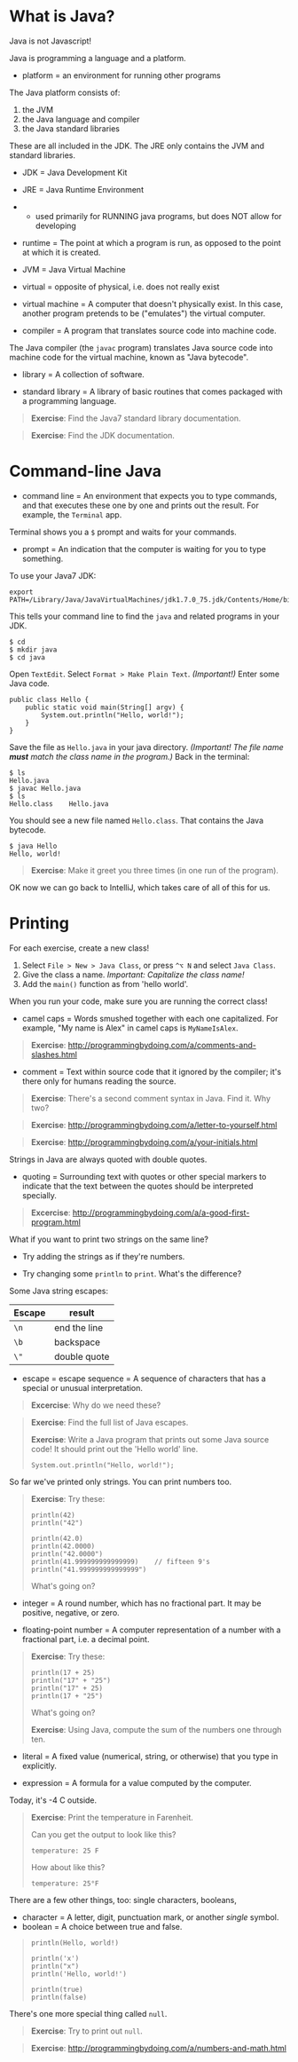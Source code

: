 What is Java?
==

Java is not Javascript!

Java is programming a language and a platform.

* platform = an environment for running other programs

The Java platform consists of:

1. the JVM
2. the Java language and compiler
3. the Java standard libraries

These are all included in the JDK.  The JRE only contains the JVM and standard libraries.

* JDK = Java Development Kit

* JRE = Java Runtime Environment
*   - used primarily for RUNNING java programs, but does NOT allow for developing 

* runtime = The point at which a program is run, as opposed to the point at which it is created.

* JVM = Java Virtual Machine

* virtual = opposite of physical, i.e. does not really exist

* virtual machine = A computer that doesn't physically exist.  In this case, another program pretends to be ("emulates") the virtual computer.

* compiler = A program that translates source code into machine code.

The Java compiler (the `javac` program) translates Java source code into machine code for the virtual machine, known as "Java bytecode".

* library = A collection of software.

* standard library = A library of basic routines that comes packaged with a programming language.

> **Exercise**: Find the Java7 standard library documentation.

> **Exercise**: Find the JDK documentation.


Command-line Java
==

* command line = An environment that expects you to type commands, and that executes these one by one and prints out the result.  For example, the `Terminal` app.

Terminal shows you a `$` prompt and waits for your commands.

* prompt = An indication that the computer is waiting for you to type something.

To use your Java7 JDK:

    export PATH=/Library/Java/JavaVirtualMachines/jdk1.7.0_75.jdk/Contents/Home/bin:$PATH
    
This tells your command line to find the `java` and related programs in your JDK.

    $ cd
    $ mkdir java
    $ cd java

Open `TextEdit`.  Select `Format > Make Plain Text`. _(Important!)_  Enter some Java code.

    public class Hello {
        public static void main(String[] argv) {
            System.out.println("Hello, world!");
        }
    }
    
Save the file as `Hello.java` in your java directory.  _(Important! The file name **must** match the class name in the program.)_ Back in the terminal:

    $ ls
    Hello.java
    $ javac Hello.java
    $ ls
    Hello.class    Hello.java

You should see a new file named `Hello.class`.  That contains the Java bytecode.

    $ java Hello
    Hello, world!
     
> **Exercise**: Make it greet you three times (in one run of the program).

OK now we can go back to IntelliJ, which takes care of all of this for us.


Printing
==

For each exercise, create a new class!

1. Select `File > New > Java Class`, or press `^⌥ N` and select `Java Class`.
2. Give the class a name.  _Important: Capitalize the class name!_
3. Add the `main()` function as from 'hello world'.

When you run your code, make sure you are running the correct class!

* camel caps = Words smushed together with each one capitalized.  For example, "My name is Alex" in camel caps is `MyNameIsAlex`.


> **Exercise**: http://programmingbydoing.com/a/comments-and-slashes.html

* comment = Text within source code that it ignored by the compiler; it's there only for humans reading the source.

> **Exercise**: There's a second comment syntax in Java.  Find it.  Why two?

> **Exercise**: http://programmingbydoing.com/a/letter-to-yourself.html
 
> **Exercise**: http://programmingbydoing.com/a/your-initials.html

Strings in Java are always quoted with double quotes.

* quoting = Surrounding text with quotes or other special markers to indicate that the text between the quotes should be interpreted specially.

> **Excercise**: http://programmingbydoing.com/a/a-good-first-program.html

What if you want to print two strings on the same line?

* Try adding the strings as if they're numbers.

* Try changing some `println` to `print`. What's the difference?

Some Java string escapes:

| Escape | result |
|--------|--------|
| `\n`   | end the line |
| `\b`   | backspace |
| `\"`   | double quote |

* escape = escape sequence = A sequence of characters that has a special or unusual interpretation.

> **Excercise**: Why do we need these?

> **Exercise**: Find the full list of Java escapes.
> 
> **Exercise**: Write a Java program that prints out some Java source code!  It should print out the 'Hello world' line.
> 
>     System.out.println("Hello, world!");

So far we've printed only strings.  You can print numbers too.

> **Exercise**: Try these:
> 
>     println(42)
>     println("42")
>
>     println(42.0)
>     println(42.0000)
>     println("42.0000")
>     println(41.999999999999999)    // fifteen 9's
>     println("41.999999999999999")
> 
> What's going on? 

* integer = A round number, which has no fractional part.  It may be positive, negative, or zero.

* floating-point number = A computer representation of a number with a fractional part, i.e. a decimal point.

> **Exercise**: Try these:
> 
>     println(17 + 25)
>     println("17" + "25")
>     println("17" + 25)
>     println(17 + "25")
> 
> What's going on? 
> 
> **Exercise**: Using Java, compute the sum of the numbers one through ten.

* literal = A fixed value (numerical, string, or otherwise) that you type in explicitly.

* expression = A formula for a value computed by the computer.

Today, it's -4 C outside.  

> **Exercise**: Print the temperature in Farenheit.
> 
> Can you get the output to look like this?
> 
>     temperature: 25 F
> 
> How about like this?
> 
>     temperature: 25°F

There are a few other things, too: single characters, booleans, 

* character = A letter, digit, punctuation mark, or another _single_ symbol.
* boolean = A choice between true and false.

>     println(Hello, world!)
>
>     println('x')
>     println("x")
>     println('Hello, world!')
> 
>     println(true)
>     println(false)

There's one more special thing called `null`.  

> **Exercise**: Try to print out `null`.

> **Exercise**: http://programmingbydoing.com/a/numbers-and-math.html

